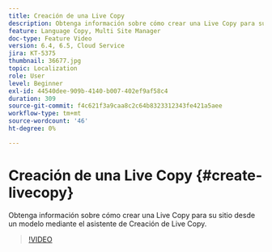 ```yaml
---
title: Creación de una Live Copy
description: Obtenga información sobre cómo crear una Live Copy para su sitio desde un modelo mediante el asistente de Creación de Live Copy.
feature: Language Copy, Multi Site Manager
doc-type: Feature Video
version: 6.4, 6.5, Cloud Service
jira: KT-5375
thumbnail: 36677.jpg
topic: Localization
role: User
level: Beginner
exl-id: 44540dee-909b-4140-b007-402ef9af58c4
duration: 309
source-git-commit: f4c621f3a9caa8c2c64b8323312343fe421a5aee
workflow-type: tm+mt
source-wordcount: '46'
ht-degree: 0%

---
```


# Creación de una Live Copy {#create-livecopy}

Obtenga información sobre cómo crear una Live Copy para su sitio desde un modelo mediante el asistente de Creación de Live Copy.

>[!VIDEO](https://video.tv.adobe.com/v/36677?quality=12&learn=on)
